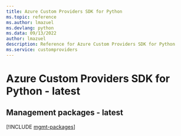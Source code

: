 ```yaml
---
title: Azure Custom Providers SDK for Python
ms.topic: reference
ms.author: lmazuel
ms.devlang: python
ms.data: 09/13/2022
author: lmazuel
description: Reference for Azure Custom Providers SDK for Python
ms.service: customproviders
---
```

# Azure Custom Providers SDK for Python - latest

## Management packages - latest
[!INCLUDE [mgmt-packages](custom-providers-mgmt-index.md)]